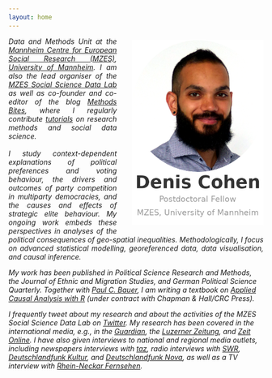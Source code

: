 ```yaml
---
layout: home
---
```


<p style="text-align:justify">
        <img alt="Denis Cohen" src="assets/images/logo6.png"
        style="float:right;margin:5px 0px 10px
        30px;width:260px">
        <I am a postdoctoral fellow in the <a href="https://www.mzes.uni-mannheim.de/d7/en/dm-unit">Data and Methods Unit</a> at the <a href="https://www.mzes.uni-mannheim.de/d7/en">Mannheim Centre for European Social Research (MZES)</a>, <a href="https://www.uni-mannheim.de/en/">University of Mannheim</a>. I am also the lead organiser of the <a href="https://www.mzes.uni-mannheim.de/socialsciencedatalab/page/about/">MZES Social Science Data Lab</a> as well as co-founder and co-editor of the blog <a href="https://www.mzes.uni-mannheim.de/socialsciencedatalab/">Methods Bites</a>, where I regularly contribute <a href="https://www.mzes.uni-mannheim.de/socialsciencedatalab/author/denis-cohen/">tutorials</a> on research methods and social data science.<br /><br />I study context-dependent explanations of political preferences and voting behaviour, the drivers and outcomes of party competition in multiparty democracies, and the causes and effects of strategic elite behaviour. My ongoing work embeds these perspectives in analyses of the political consequences of geo-spatial inequalities. Methodologically, I focus on advanced statistical modelling, georeferenced data, data visualisation, and causal inference.</p>
<p>My work has been published in <em>Political Science Research and Methods</em>, the <em>Journal of Ethnic and Migration Studies, </em>and <i>German Political Science Quarterly. </i>Together with <a href="https://www.mzes.uni-mannheim.de/d7/de/profiles/paul-c-bauer">Paul C. Bauer</a>, I am writing a textbook on <em><a href="https://bookdown.org/paul/applied-causal-analysis/">Applied Causal Analysis with R</a> </em>(under contract with Chapman &amp; Hall/CRC Press).</p>
<p>I frequently tweet about my research and about the activities of the MZES Social Science Data Lab on <a href="https://twitter.com/denis_cohen">Twitter</a>. My research has been covered in the international media, e.g., in the <a href="https://www.theguardian.com/world/commentisfree/2022/apr/13/copying-far-right-doesnt-help-mainstream-parties"><em>Guardian</em></a>,  the <a href="https://www.luzernerzeitung.ch/news-service/inland-schweiz/wahlforschung-am-rechten-rand-um-waehlergunst-buhlen-warum-das-buergerlichen-parteien-schadet-ld.2278619"><em>Luzerner Zeitung</em></a>, and <a href="https://www.zeit.de/news/2022-04/21/studie-uebernahme-rechter-themen-staerkt-radikale-parteien"><em>Zeit Online</em></a>. I have also given interviews to national and regional media outlets, including newspapers interviews with <a href="https://taz.de/Studie-zu-Wahlerfolgen-rechter-Parteien/!5849870/"><em>taz</em></a>, radio interviews with <a href="https://www.swr.de/swraktuell/baden-wuerttemberg/mannheimer-studie-uebernahme-rechter-themen-staerkt-radikale-parteien-100.html"><em>SWR</em></a>, <em><a href="https://www.deutschlandfunkkultur.de/stimmenfang-am-rechten-rand-lohnt-sich-nicht-dlf-kultur-b8cde89c-100.html">Deutschlandfunk Kultur</a>,</em> and <a href="https://ondemand-mp3.dradio.de/file/dradio/2022/04/21/deutschlandfunknova_mariupol_20220421_6d0efc11.mp3"><em>Deutschlandfunk Nova</em></a>, as well as a TV interview with <a href="https://www.rnf.de/mediathek/291205/"><em>Rhein-Neckar Fernsehen</em></a>.</p>
